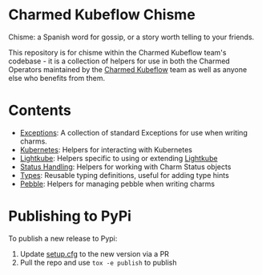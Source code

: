 # Charmed Kubeflow Chisme

Chisme: a Spanish word for gossip, or a story worth telling to your friends.  

This repository is for chisme within the Charmed Kubeflow team's codebase - it is a collection of helpers for use in 
both the Charmed Operators maintained by the [Charmed Kubeflow](ckf) team as well as anyone else who benefits from them.

# Contents

* [Exceptions](./src/charmed_kubeflow_chisme/exceptions/README.md): A collection of standard Exceptions for use when writing charms.
* [Kubernetes](./src/charmed_kubeflow_chisme/kubernetes/README.md): Helpers for interacting with Kubernetes
* [Lightkube](./src/charmed_kubeflow_chisme/lightkube/README.md): Helpers specific to using or extending [Lightkube](lightkube-rtd)
* [Status Handling](./src/charmed_kubeflow_chisme/status_handling/README.md): Helpers for working with Charm Status objects
* [Types](./src/charmed_kubeflow_chisme/types/README.md): Reusable typing definitions, useful for adding type hints
* [Pebble](./src/charmed_kubeflow_chisme/pebble/README.md): Helpers for managing pebble when writing charms

[ckf]: https://charmed-kubeflow.io/
[lightkube-rtd]: https://lightkube.readthedocs.io/en/latest/

# Publishing to PyPi

To publish a new release to Pypi:
1. Update [setup.cfg](https://github.com/canonical/charmed-kubeflow-chisme/blob/main/setup.cfg#L3) to the new version via a PR
2. Pull the repo and use `tox -e publish` to publish
